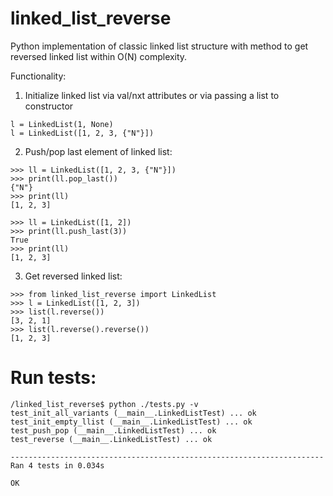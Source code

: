 # linked_list_reverse
Python implementation of classic linked list structure with method to get reversed linked list within O(N) complexity.

Functionality:
1. Initialize linked list via val/nxt attributes or via passing a list to constructor
```
l = LinkedList(1, None)
l = LinkedList([1, 2, 3, {"N"}])
```

2. Push/pop last element of linked list:
```
>>> ll = LinkedList([1, 2, 3, {"N"}])
>>> print(ll.pop_last())
{"N"}
>>> print(ll)
[1, 2, 3]

>>> ll = LinkedList([1, 2])
>>> print(ll.push_last(3))
True
>>> print(ll)
[1, 2, 3]
```

3. Get reversed linked list:
```
>>> from linked_list_reverse import LinkedList
>>> l = LinkedList([1, 2, 3])
>>> list(l.reverse())
[3, 2, 1]
>>> list(l.reverse().reverse())
[1, 2, 3]
```

# Run tests:
```
/linked_list_reverse$ python ./tests.py -v
test_init_all_variants (__main__.LinkedListTest) ... ok
test_init_empty_llist (__main__.LinkedListTest) ... ok
test_push_pop (__main__.LinkedListTest) ... ok
test_reverse (__main__.LinkedListTest) ... ok

----------------------------------------------------------------------
Ran 4 tests in 0.034s

OK
```
